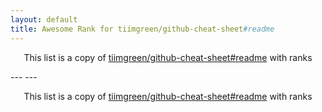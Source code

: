 ```yaml
---
layout: default
title: Awesome Rank for tiimgreen/github-cheat-sheet#readme
---
```


<p align="center">
	This list is a copy of <a href="https://github.com/tiimgreen/github-cheat-sheet#readme">tiimgreen/github-cheat-sheet#readme</a> with ranks
</p>
---
---
<p align="center">
	This list is a copy of <a href="https://github.com/tiimgreen/github-cheat-sheet#readme">tiimgreen/github-cheat-sheet#readme</a> with ranks
</p>
